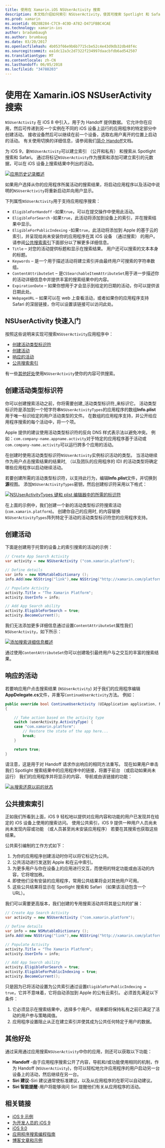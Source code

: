```yaml
---
title: 使用在 Xamarin.iOS NSUserActivity 搜索
description: 本文档介绍如何索引 NSUserActivity，使其可搜索 Spotlight 和 Safari 中。 讨论如何响应的 NSUserActivity 搜索结果中选择它。
ms.prod: xamarin
ms.assetid: 0B28B284-C7C9-4C0D-A782-D471FBBC4CAE
ms.technology: xamarin-ios
author: bradumbaugh
ms.author: brumbaug
ms.date: 03/20/2017
ms.openlocfilehash: 4b053f66e9b6b7715cbe52c4e43d9db32db48f4c
ms.sourcegitcommit: ea1dc12a3c2d7322f234997daacbfdb6ad542507
ms.translationtype: MT
ms.contentlocale: zh-CN
ms.lasthandoff: 06/05/2018
ms.locfileid: "34788203"
---
```

# <a name="search-with-nsuseractivity-in-xamarinios"></a>使用在 Xamarin.iOS NSUserActivity 搜索

`NSUserActivity` 在 iOS 8 中引入，用于为 Handoff 提供数据。
它允许你在应用，然后可传递到另一个实例在不同的 iOS 设备上运行的应用程序的特定部分中创建活动。 接收设备然后可以继续在前一个设备，选取右用户离开的位置上启动的活动。 有关使用切换的详细信息，请参阅我们[简介 Handoff](~/ios/platform/handoff.md)文档。

为 iOS 9，新`NSUserActivity`可以建立索引 （公开和私有） 和搜索从 Spotlight 搜索和 Safari。 通过将标记`NSUserActivity`作为搜索和添加可建立索引的元数据，可以在 iOS 设备上搜索结果中列出的活动。

[![](nsuseractivity-images/apphistory01.png "应用历史记录概述")](nsuseractivity-images/apphistory01.png#lightbox)

如果用户选择从你的应用程序所属活动的搜索结果，将启动应用程序以及活动中说明的`NSUserActivity`将重新启动并向用户显示。

下列属性`NSUserActivity`用于支持应用程序搜索：

 - `EligibleForHandoff` -如果`true`，可以在提交操作中使用此活动。
 - `EligibleForSearch` -如果`true`，此活动将添加到设备上的索引，并在搜索结果中显示。
 - `EligibleForPublicIndexing` -如果`true`，此活动将添加到 Apple 的基于云的索引，并呈现给尚未安装你的应用程序在其 iOS 设备 （通过搜索） 的用户。 请参阅[公共搜索索引](#Public-Search-Indexing)下面部分以了解更多详细信息。
 - `Title` – 对您的活动提供标题和显示在搜索结果。 用户还可以搜索的文本本身的标题。
 - `Keywords` – 是一个用于描述活动将建立索引并由最终用户可搜索的字符串数组。
 - `ContentAttributeSet` – 是`CSSearchableItemAttributeSet`用于进一步描述你的活动详细信息中并提供丰富的搜索结果中的内容。
 - `ExpirationDate` – 如果你想用于才会显示到给定的日期的活动，你可以提供该日期此处。
 - `WebpageURL` – 如果可以在 web 上查看活动，或者如果你的应用程序支持 Safari 的深层链接，你可以设置该链接可以访问此处。

## <a name="nsuseractivity-quickstart"></a>NSUserActivity 快速入门

按照这些说明来实现可搜索`NSUserActivity`应用程序中：

- [创建活动类型标识符](#creatingtypeid)
- [创建活动](#createactivity)
- [响应的活动](#respondactivity)
- [公共搜索索引](#indexing)

有一些[其他好处](#benefits)使用`NSUserActivity`使你的内容可供搜索。

<a name="creatingtypeid" />

## <a name="creating-activity-type-identifiers"></a>创建活动类型标识符

你可以创建搜索活动之前，你将需要创建_活动类型标识符_来标识它。 活动类型标识符是添加到一个短字符串`NSUserActivityTypes`的应用程序的数组**Info.plist**用于唯一标识给定的用户活动类型的文件。 在数组的应用程序支持，并公开给应用程序搜索的每个活动中，将一个项。 

Apple 提供的建议使用活动类型标识符的反向 DNS 样式表示法以避免冲突。 例如：`com.company-name.appname.activity`对于特定的应用程序基于活动或`com.company-name.activity`可以运行跨多个应用的活动。

在创建时使用活动类型标识符`NSUserActivity`实例标识活动的类型。 当活动继续作为用户点击搜索结果的结果时, （以及团队的应用程序的 ID) 的活动类型将确定哪些应用程序以启动继续活动。

若要创建所需的活动类型标识符，以支持此行为，编辑**Info.plist**文件，并切换到**源**视图。 添加`NSUserActivityTypes`密钥，然后创建标识符采用以下格式：

[![](nsuseractivity-images/type01.png "NSUserActivityTypes 键和 plist 编辑器中的所需的标识符")](nsuseractivity-images/type01.png#lightbox)

在上面的示例中，我们创建一个新的活动类型标识符搜索活动 (`com.xamarin.platform`)。 创建你自己的应用时, 的内容替换`NSUserActivityTypes`阵列特定于活动的活动类型标识符您的应用程序支持。

<a name="createactivity" />

## <a name="creating-an-activity"></a>创建活动

下面是创建用于托管的设备上的索引搜索的活动的示例：

```csharp
// Create App Search Activity
var activity = new NSUserActivity ("com.xamarin.platform");

// Define details
var info = new NSMutableDictionary ();
info.Add(new NSString("link"),new NSString("http://xamarin.com/platform"));

// Populate Activity
activity.Title = "The Xamarin Platform";
activity.UserInfo = info;

// Add App Search ability
activity.EligibleForSearch = true;
activity.BecomeCurrent();
```

我们无法添加更多详细信息通过设置`ContentAttributeSet`属性我们`NSUserActivity`，如下所示：

[![](nsuseractivity-images/apphistory02.png "添加搜索详细信息概述")](nsuseractivity-images/apphistory02.png#lightbox)

通过使用`ContentAttributeSet`你可以创建吸引最终用户与之交互的丰富的搜索结果。

<a name="respondactivity" />

## <a name="responding-to-an-activity"></a>响应的活动

若要响应用户点击搜索结果 (`NSUserActivity`) 对于我们的应用程序编辑**AppDelegate.cs**文件，并重写`ContinueUserActivity`方法。 例如：

```csharp
public override bool ContinueUserActivity (UIApplication application, NSUserActivity userActivity, UIApplicationRestorationHandler completionHandler)
{

    // Take action based on the activity type
    switch (userActivity.ActivityType) {
    case "com.xamarin.platform":
        // Restore the state of the app here...
        break;
    }

    return true;
}
```

请注意，这是用于对 Handoff 请求作出响应的相同方法重写。 现在如果用户单击我们 Spotlight 搜索结果中的应用程序中的链接，将置于前台 （或启动如果尚未运行） 我们的应用程序并将显示的内容、 导航或由该链接的功能：

[![](nsuseractivity-images/apphistory03.png "从搜索还原以前的状态")](nsuseractivity-images/apphistory03.png#lightbox)

<a name="indexing" />

## <a name="public-search-indexing"></a>公共搜索索引

正如我们所看到上面，iOS 9 轻松地以提供对应用内容和功能的用户已发现并在给定的 iOS 设备上使用的搜索访问。 使用公共索引，iOS 9 提供一种用户人员尚未尚未发现内容或功能 （或人员甚至尚未安装应用程序） 若要在其搜索也获取这些结果。

公共索引编制的工作方式如下：

1. 为你的应用程序创建活动时你可以将它标记为公共。
2. 公共活动进行发送到 Apple 和在云中索引。
3. 为更多用户与你在设备上的应用进行交互，而使用的特定功能或由活动的内容，它将增加秩。
4. 即使他们没有安装的应用程序，常用公共结果将会对其他用户可用。
5. 这些公共结果将显示在 Spotlight 搜索和 Safari （如果该活动包含一个 URL）。

我们可以需要更高版本，我们创建的专用搜索活动并将其是公共的扩展：

```csharp
// Create App Search Activity
var activity = new NSUserActivity ("com.xamarin.platform");

// Define details
var info = new NSMutableDictionary ();
info.Add(new NSString("link"),new NSString("http://xamarin.com/platform"));

// Populate Activity
activity.Title = "The Xamarin Platform";
activity.UserInfo = info;

// Add App Search ability
activity.EligibleForSearch = true;
activity.EligibleForPublicIndexing = true;
activity.BecomeCurrent();
```

只是因为已将活动设置为公共索引通过设置`EligibleForPublicIndexing = true`，它并不意味着，它将自动添加到 Apple 的公有云索引。 必须首先满足以下条件：

1. 它必须显示在搜索结果中，选择多个用户。 结果都将保持私有之前已满足了活动的用户参与策略阈值。
2. 应用程序设置阻止从正在建立索引并使其成为公共任何特定于用户的数据。

<a name="benefits" />

## <a name="additional-benefits"></a>其他好处

通过采用通过应用搜索`NSUserActivity`中你的应用，则还可以获取以下功能：

- **Handoff** -由于应用程序搜索公开了内容，导航和/或功能使用相同的机制，作为 Handoff (`NSUserActivity`)，你可以轻松地允许应用程序的用户启动另一台设备上的活动，然后继续在另一台。
- **Siri 建议**-Siri 建议通常使标准建议，以及从应用程序的在职可以自动建议。
- **Siri 智能提醒**-用户将能够询问 Siri 提醒他们有关从应用程序的活动。



## <a name="related-links"></a>相关链接

- [iOS 9 示例](https://developer.xamarin.com/samples/ios/iOS9/)
- [为开发人员的 iOS 9](https://developer.apple.com/ios/pre-release/)
- [iOS 9.0](https://developer.apple.com/library/prerelease/ios/releasenotes/General/WhatsNewIniOS/Articles/iOS9.html)
- [应用程序搜索编程指南](https://developer.apple.com/library/prerelease/ios/documentation/General/Conceptual/AppSearch/index.html#//apple_ref/doc/uid/TP40016308)
- [博客文章和示例](https://blog.xamarin.com/improve-discoverability-with-search-in-ios-9/)
